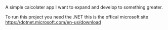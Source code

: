 A simple calcolater app I want to expand and develop to something greater.

To run this project you need the .NET 
this is the offical microsoft site https://dotnet.microsoft.com/en-us/download
